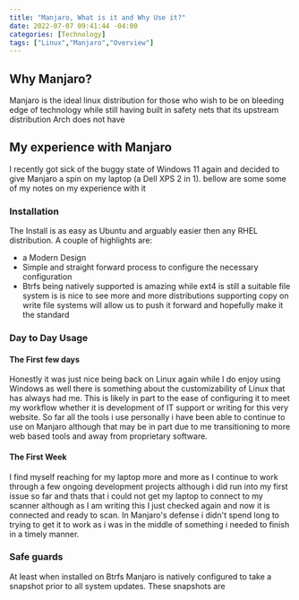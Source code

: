 ```yaml
---
title: "Manjaro, What is it and Why Use it?"
date: 2022-07-07 09:41:44 -04:00
categories: [Technology]
tags: ["Linux","Manjaro","Overview"]
---
```


## Why Manjaro?
Manjaro is the ideal linux distribution for those who wish to be on bleeding edge of technology while still having built in safety nets that its upstream distribution Arch does not have

## My experience with Manjaro

I recently got sick of the buggy state of Windows 11 again and decided to give Manjaro a spin on my laptop (a Dell XPS 2 in 1). bellow are some some of my notes on my experience with it

### Installation

The Install is as easy as Ubuntu and arguably easier then any RHEL distribution. A couple of highlights are:
* a Modern Design
* Simple and straight forward process to configure the necessary configuration
* Btrfs being natively supported is amazing while ext4 is still a suitable file system is is nice to see more and more distributions supporting copy on write file systems will allow us to push it forward and hopefully make it the standard

### Day to Day Usage

#### The First few days
Honestly it was just nice being back on Linux again while I do enjoy using Windows as well there is something about the customizability of Linux that has always had me. This is likely in part to the ease of configuring it to meet my workflow whether it is development of IT support or writing for this very website. So far all the tools i use personally i have been able to continue to use on Manjaro although that may be in part due to me transitioning to more web based tools and away from proprietary software. 

#### The First Week
I find myself reaching for my laptop more and more as I continue to work through a few ongoing development projects although i did run into my first issue so far and thats that i could not get my laptop to connect to my scanner although as I am writing this I just checked again and now it is connected and ready to scan. In Manjaro's defense i didn't spend long to trying to get it to work as i was in the middle of something i needed to finish in a timely manner. 

### Safe guards
At least when installed on Btrfs Manjaro is natively configured to take a snapshot prior to all system updates. These snapshots are 